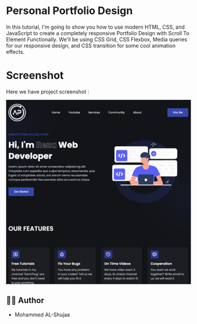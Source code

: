 # Personal Portfolio Design 
In this tutorial, I'm going to show you how to use modern HTML, CSS, and JavaScript to create a completely responsive Portfolio Design with Scroll To Element Functionally. We'll be using CSS Grid, CSS Flexbox, Media queries for our responsive design, and CSS  transition for some cool animation effects.

# Screenshot
Here we have project screenshot :

![screenshot](screenshot.png)

## 👨‍💻 Author
- Mohammed AL-Shujaa
